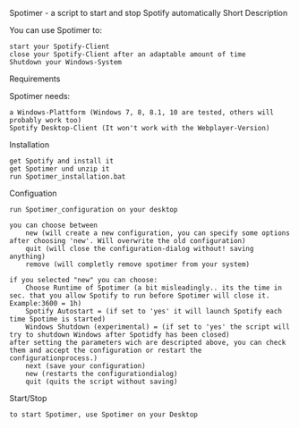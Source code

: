 Spotimer - a script to start and stop Spotify automatically
Short Description

You can use Spotimer to:

    start your Spotify-Client
    close your Spotify-Client after an adaptable amount of time
    Shutdown your Windows-System

Requirements

Spotimer needs:

    a Windows-Plattform (Windows 7, 8, 8.1, 10 are tested, others will probably work too)
    Spotify Desktop-Client (It won't work with the Webplayer-Version)

Installation

    get Spotify and install it
    get Spotimer und unzip it
    run Spotimer_installation.bat

Configuation

    run Spotimer_configuration on your desktop

    you can choose between
        new (will create a new configuration, you can specify some options after choosing 'new'. Will overwrite the old configuration)
        quit (will close the configuration-dialog without! saving anything)
        remove (will completly remove spotimer from your system)

    if you selected "new" you can choose:
        Choose Runtime of Spotimer (a bit misleadingly.. its the time in sec. that you allow Spotify to run before Spotimer will close it. Example:3600 = 1h)
        Spotify Autostart = (if set to 'yes' it will launch Spotify each time Spotime is started)
        Windows Shutdown (experimental) = (if set to 'yes' the script will try to shutdown Windows after Spotidfy has been closed)
    after setting the parameters wich are descripted above, you can check them and accept the configuration or restart the configurationprocess.)
        next (save your configuration)
        new (restarts the configurationdialog)
        quit (quits the script without saving)

Start/Stop

    to start Spotimer, use Spotimer on your Desktop
